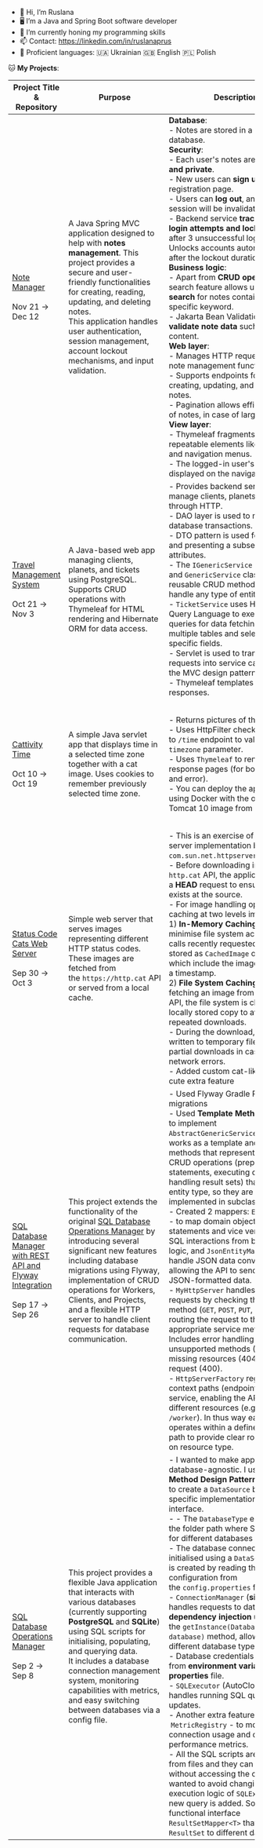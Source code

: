- 👋 Hi, I’m Ruslana
- 🖥️ I’m a Java and Spring Boot software developer 
- 🌱 I’m currently honing my programming skills
- 📫 Contact: https://linkedin.com/in/ruslanaprus
- 📖 Proficient languages: 🇺🇦 Ukrainian 🇬🇧 English 🇵🇱 Polish

:cat: **My Projects**:

| Project Title & Repository                                                                                                                   | Purpose                                                                                                                                                                                                                                                                                                                                                                                           | Description                                                                                                                                                                                                                                                                                                                                                                                                                                                                                                                                                                                                                                                                                                                                                                                                                                                                                                                                                                                                                                                                                                                                                                                                                                                                              | Tools & Technologies                                                                                                               |
| -------------------------------------------------------------------------------------------------------------------------------------------- | ------------------------------------------------------------------------------------------------------------------------------------------------------------------------------------------------------------------------------------------------------------------------------------------------------------------------------------------------------------------------------------------------- | ---------------------------------------------------------------------------------------------------------------------------------------------------------------------------------------------------------------------------------------------------------------------------------------------------------------------------------------------------------------------------------------------------------------------------------------------------------------------------------------------------------------------------------------------------------------------------------------------------------------------------------------------------------------------------------------------------------------------------------------------------------------------------------------------------------------------------------------------------------------------------------------------------------------------------------------------------------------------------------------------------------------------------------------------------------------------------------------------------------------------------------------------------------------------------------------------------------------------------------------------------------------------------------------- | ---------------------------------------------------------------------------------------------------------------------------------- |
| [Note Manager](https://github.com/ruslanaprus/goit-academy-dev-hw17)<br><br>Nov 21 -><br>Dec 12                                              | A Java Spring MVC application designed to help with **notes management**. This project provides a secure and user-friendly functionalities for creating, reading, updating, and deleting notes.<br>This application handles user authentication, session management, account lockout mechanisms, and input validation.                                                                            | **Database**:<br>- Notes are stored in a PostgreSQL database.<br>**Security**:<br>- Each user's notes are **isolated and private**.<br>- New users can **sign up** via a registration page.<br>- Users can **log out**, and their session will be invalidated.<br>- Backend service **tracks failed login attempts and locks account** after 3 unsuccessful login attempts. Unlocks accounts automatically after the lockout duration expires.<br>**Business logic**:<br>- Apart from **CRUD operations**, search feature allows users to **search** for notes containing a specific keyword.<br>- Jakarta Bean Validation used to **validate note data** such as title and content.<br>**Web layer**:<br>- Manages HTTP requests for the note management functionality.<br>- Supports endpoints for listing, creating, updating, and deleting notes.<br>- Pagination allows efficient display of notes, in case of large datasets.<br>**View layer**:<br>- Thymeleaf fragments are used for repeatable elements like headers and navigation menus.<br>- The logged-in user's name is displayed on the navigation bar.                                                                                                                                                                   | Java 21, Spring Boot 3, Spring Data JPA, Spring Security, PostgreSQL, Flyway, Jakarta Bean Validation, Thymeleaf, JUnit 5, Mockito |
| [Travel Management System](https://github.com/ruslanaprus/goit-academy-dev-hw13)<br><br>Oct 21 -><br>Nov 3                                   | A Java-based web app managing clients, planets, and tickets using PostgreSQL. Supports CRUD operations with Thymeleaf for HTML rendering and Hibernate ORM for data access.                                                                                                                                                                                                                       | - Provides backend services to manage clients, planets, and tickets through HTTP.<br>- DAO layer is used to manage database transactions.<br>- DTO pattern is used for fetching and presenting a subset of entity attributes.<br>- The `IGenericService` interface and `GenericService` class define reusable CRUD methods that can handle any type of entity.<br>- `TicketService` uses Hibernate Query Language to execute custom queries for data fetching by joining multiple tables and selecting specific fields.<br>- Servlet is used to translates HTTP requests into service calls following the MVC design pattern.<br>- Thymeleaf templates to render responses.                                                                                                                                                                                                                                                                                                                                                                                                                                                                                                                                                                                                              | Java 21, Hibernate ORM, Flyway, Thymeleaf, Jakarta Servlet, PostgreSQL, Docker, Gradle                                             |
| [Cattivity Time](https://github.com/ruslanaprus/goit-academy-dev-hw11)<br><br>Oct 10 -><br>Oct 19                                            | A simple Java servlet app that displays time in a selected time zone together with a cat image. Uses cookies to remember previously selected time zone.                                                                                                                                                                                                                                           | - Returns pictures of the cute cats.<br>- Uses HttpFilter checking requests to `/time` endpoint to validate `timezone` parameter.<br>- Uses `Thymeleaf` to render response pages (for both success and error).<br>- You can deploy the application using Docker with the official Tomcat 10 image from Docker Hub.                                                                                                                                                                                                                                                                                                                                                                                                                                                                                                                                                                                                                                                                                                                                                                                                                                                                                                                                                                       | Java 21, Jakarta Servlet, Tomcat, Thymeleaf, SLF4J, Logback, JUnit, Mockito, Gradle, Docker, GitHub Actions                        |
| [Status Code Cats Web Server](https://github.com/ruslanaprus/goit-academy-dev-hw09)<br><br>Sep 30 -><br>Oct 3                                | Simple web server that serves images representing different HTTP status codes. These images are fetched from the `https://http.cat` API or served from a local cache.                                                                                                                                                                                                                             | - This is an exercise of a web server implementation based on `com.sun.net.httpserver.HttpServer`.<br>- Before downloading images from `http.cat` API, the application sends a  **HEAD** request to ensure the image exists at the source.<br>- For image handling optimisation caching at two levels implemented:<br>  1) **In-Memory Caching**: To minimise file system access and API calls recently requested images are stored as `CachedImage` objects, which include the image bytes and a timestamp.<br>  2) **File System Caching**: Before fetching an image from the remote API, the file system is checked for a locally stored copy to avoid repeated downloads.<br>- During the download, images are written to temporary files to avoid partial downloads in case of network errors.<br>- Added custom cat-like fonts as a cute extra feature                                                                                                                                                                                                                                                                                                                                                                                                                             | Java 21,  `http.cat` API, SLF4J, Logback, ttf font                                                                                 |
| [SQL Database Manager with REST API and Flyway Integration](https://github.com/ruslanaprus/goit-academy-dev-hw08)<br><br>Sep 17 -><br>Sep 26 | This project extends the functionality of the original [SQL Database Operations Manager](https://github.com/ruslanaprus/goit-academy-dev-hw07) by introducing several significant new features including database migrations using Flyway, implementation of CRUD operations for Workers, Clients, and Projects, and a flexible HTTP server to handle client requests for database communication. | - Used Flyway Gradle Plugin for DB migrations<br>- Used **Template Method Pattern** to implement `AbstractGenericService`. Class works as a template and provides methods that represent steps for CRUD operations (preparing statements, executing queries, handling result sets) that vary by entity type, so they are implemented in subclasses.<br>- Created 2 mappers: `EntityMapper` - to map domain objects to SQL statements and vice versa, isolating SQL interactions from business logic, and `JsonEntityMapper` - to handle JSON data conversion, allowing the API to send and receive JSON-formatted data.<br>- `MyHttpServer` handles HTTP requests by checking the HTTP method (`GET`, `POST`, `PUT`, `DELETE`) and routing the request to the appropriate service method. Includes error handling for unsupported methods (405), missing resources (404), invalid request (400).<br>- `HttpServerFactory` registers context paths (endpoints) for each service, enabling the API to expose different resources (e.g., `/client`, `/worker`). In thus way each service operates within a defined context path to provide clear routing based on resource type.                                                                                                            | Java 21, JDBC, PostgreSQL, SQLite, Jackson, Flyway, HikariCP, SLF4J, Logback,  Dropwizard Metrics, JUnit, Mockito                  |
| [SQL Database Operations Manager](https://github.com/ruslanaprus/goit-academy-dev-hw06)<br><br>Sep 2 -><br>Sep 8                             | This project provides a flexible Java application that interacts with various databases (currently supporting **PostgreSQL** and **SQLite**) using SQL scripts for initialising, populating, and querying data.<br>It includes a database connection management system, monitoring capabilities with metrics, and easy switching between databases via a config file.                             | - I wanted to make application database-agnostic. I used **Factory Method Design Pattern** that allows to create a `DataSource` based on the specific implementation of `Database` interface.<br>-  - The `DatabaseType` enum holds the folder path where SQL scripts for different databases are stored.<br>- The database connection is initialised using a `DataSource`, which is created by reading the configuration from the `config.properties` file.<br>- `ConnectionManager` (**singleton**) handles requests to database; **dependency injection** used via the `getInstance(Database database)` method, allowing to inject different database types at runtime.<br>- Database credentials can loaded from **environment variables** and **properties** file.<br>- `SQLExecutor` (AutoCloseable) handles running SQL queries and updates.<br>- Another extra feature I added - is  `MetricRegistry` - to monitor connection usage and other performance metrics.<br>- All the SQL scripts are loaded from files and they can be modified without accessing the code. I also wanted to avoid changing the core execution logic of `SQLExecutor` if any new query is added. So I used functional interface `ResultSetMapper<T>` that maps  `ResultSet` to different data models. | Java 21, JDBC, PostgreSQL, SQLite, HikariCP, SLF4J, Logback,  Dropwizard Metrics                                                   |
